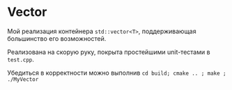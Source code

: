 # Vector

Мой реализация контейнера `std::vector<T>`, поддерживающая большинство его возможностей. 

Реализована на скорую руку, покрыта простейшими unit-тестами в `test.cpp`.

Убедиться в корректности можно выполнив `cd build; cmake .. ; make ; ./MyVector`